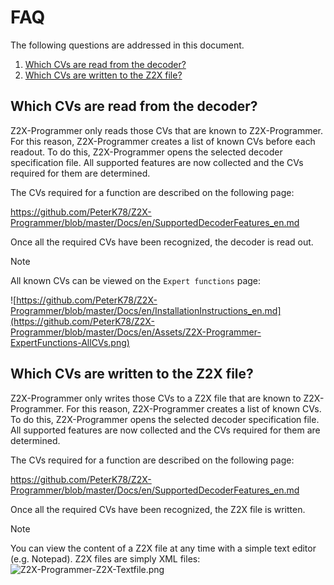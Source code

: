 # FAQ
The following questions are addressed in this document.

1. [Which CVs are read from the decoder?](#which-cvs-are-read-from-the-decoder)
2. [ Which CVs are written to the Z2X file?](#which-cvs-are-written-to-the-z2x-file)

## Which CVs are read from the decoder?
Z2X-Programmer only reads those CVs that are known to Z2X-Programmer. For this reason, Z2X-Programmer creates a list of known CVs before each readout. To do this, Z2X-Programmer opens the selected decoder specification file. All supported features are now collected and the CVs required for them are determined.

The CVs required for a function are described on the following page:

https://github.com/PeterK78/Z2X-Programmer/blob/master/Docs/en/SupportedDecoderFeatures_en.md

Once all the required CVs have been recognized, the decoder is read out.

>[!NOTE]
> All known CVs can be viewed on the `Expert functions` page:
>
> ![https://github.com/PeterK78/Z2X-Programmer/blob/master/Docs/en/InstallationInstructions_en.md](https://github.com/PeterK78/Z2X-Programmer/blob/master/Docs/en/Assets/Z2X-Programmer-ExpertFunctions-AllCVs.png)

## Which CVs are written to the Z2X file?
Z2X-Programmer only writes those CVs to a Z2X file that are known to Z2X-Programmer. For this reason, Z2X-Programmer creates a list of known CVs. To do this, Z2X-Programmer opens the selected decoder specification file. All supported features are now collected and the CVs required for them are determined.

The CVs required for a function are described on the following page:

https://github.com/PeterK78/Z2X-Programmer/blob/master/Docs/en/SupportedDecoderFeatures_en.md

Once all the required CVs have been recognized, the Z2X file is written.

>[!NOTE]
> You can view the content of a Z2X file at any time with a simple text editor (e.g. Notepad). Z2X files are simply XML files:
> ![Z2X-Programmer-Z2X-Textfile.png](https://github.com/PeterK78/Z2X-Programmer/blob/master/Docs/en/Assets/Z2X-Programmer-Z2X-Textfile.png)



